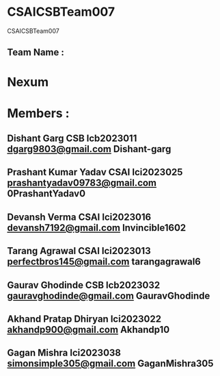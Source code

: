 # CSAICSBTeam007
CSAICSBTeam007
## Team Name :
# Nexum
# Members :
## Dishant Garg CSB lcb2023011 dgarg9803@gmail.com Dishant-garg 
## Prashant Kumar Yadav CSAI lci2023025 prashantyadav09783@gmail.com 0PrashantYadav0
## Devansh Verma CSAI lci2023016 devansh7192@gmail.com Invincible1602
## Tarang Agrawal CSAI lci2023013 perfectbros145@gmail.com tarangagrawal6
## Gaurav Ghodinde CSB lcb2023032 gauravghodinde@gmail.com GauravGhodinde
## Akhand Pratap Dhiryan lci2023022 akhandp900@gmail.com Akhandp10
## Gagan Mishra  lci2023038  simonsimple305@gmail.com  GaganMishra305
